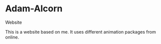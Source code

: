 # Adam-Alcorn
Website

This is a website based on me. It uses different animation packages from online. 
